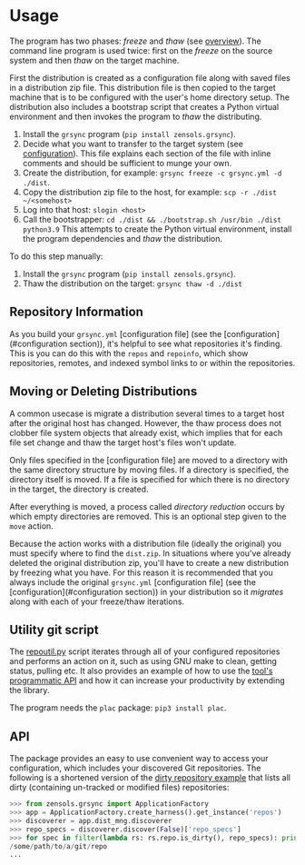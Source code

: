 # Usage

The program has two phases: *freeze* and *thaw* (see [overview](#overview)).
The command line program is used twice: first on the *freeze* on the source
system and then *thaw* on the target machine.

First the distribution is created as a configuration file along with saved
files in a distribution zip file.  This distribution file is then copied to the
target machine that is to be configured with the user's home directory setup.
The distribution also includes a bootstrap script that creates a Python virtual
environment and then invokes the program to *thaw* the distributing.

1. Install the `grsync` program (`pip install zensols.grsync`).
2. Decide what you want to transfer to the target system (see
   [configuration](#configuration.md)).  This file explains each section of the
   file with inline comments and should be sufficient to munge your own.
3. Create the distribution, for example: `grsync freeze -c grsync.yml -d ./dist`.
4. Copy the distribution zip file to the host, for example: `scp -r ./dist
   ~/<somehost>`
5. Log into that host: `slogin <host>`
6. Call the bootstrapper: `cd ./dist && ./bootstrap.sh /usr/bin ./dist
   python3.9` This attempts to create the Python virtual environment, install
   the program dependencies and *thaw* the distribution.

To do this step manually:
1. Install the `grsync` program (`pip install zensols.grsync`).
2. Thaw the distribution on the target: `grsync thaw -d ./dist`


## Repository Information

As you build your `grsync.yml` [configuration file] (see the
[configuration](#configuration section)), it's helpful to see what repositories
it's finding.  This is you can do this with the `repos` and `repoinfo`, which
show repositories, remotes, and indexed symbol links to or within the
repositories.


## Moving or Deleting Distributions

A common usecase is migrate a distribution several times to a target host after
the original host has changed.  However, the thaw process does not clobber file
system objects that already exist, which implies that for each file set change
and thaw the target host's files won't update.

Only files specified in the [configuration file] are moved to a directory with
the same directory structure by moving files.  If a directory is specified, the
directory itself is moved.  If a file is specified for which there is no
directory in the target, the directory is created.

After everything is moved, a process called *directory reduction* occurs by
which empty directories are removed.  This is an optional step given to the
`move` action.

Because the action works with a distribution file (ideally the original) you
must specify where to find the `dist.zip`.  In situations where you've already
deleted the original distribution zip, you'll have to create a new distribution
by freezing what you have.  For this reason it is recommended that you always
include the original `grsync.yml` [configuration file] (see the
[configuration](#configuration section)) in your distribution so it *migrates*
along with each of your freeze/thaw iterations.


## Utility git script

The [repoutil.py](../src/bin/repoutil.py) script iterates through all of your
configured repositories and performs an action on it, such as using GNU make to
clean, getting status, pulling etc.  It also provides an example of how to use
the [tool's programmatic API](#api) and how it can increase your productivity
by extending the library.

The program needs the `plac` package: `pip3 install plac`.


## API

The package provides an easy to use convenient way to access your
configuration, which includes your discovered Git repositories.  The following
is a shortened version of the [dirty repository example](example/dirty-repo.py)
that lists all dirty (containing un-tracked or modified files) repositories:

```python
>>> from zensols.grsync import ApplicationFactory
>>> app = ApplicationFactory.create_harness().get_instance('repos')
>>> discoverer = app.dist_mng.discoverer
>>> repo_specs = discoverer.discover(False)['repo_specs']
>>> for spec in filter(lambda rs: rs.repo.is_dirty(), repo_specs): print(spec.path)
/some/path/to/a/git/repo
...
```
